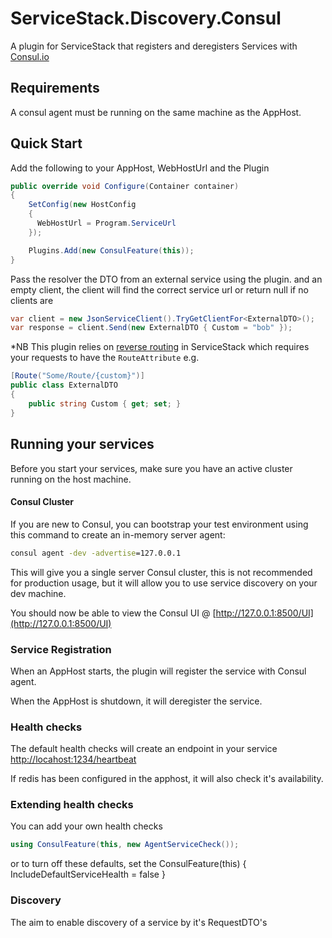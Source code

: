 # ServiceStack.Discovery.Consul

A plugin for ServiceStack that registers and deregisters Services with [Consul.io](http://consul.io)

## Requirements

A consul agent must be running on the same machine as the AppHost.

## Quick Start

Add the following to your AppHost, WebHostUrl and the Plugin

```csharp
public override void Configure(Container container)
{
    SetConfig(new HostConfig
    {
      WebHostUrl = Program.ServiceUrl
    });

    Plugins.Add(new ConsulFeature(this));
}
```
Pass the resolver the DTO from an external service using the plugin.
and an empty client, the client will find the correct service url or return null
if no clients are 

```csharp
var client = new JsonServiceClient().TryGetClientFor<ExternalDTO>();
var response = client.Send(new ExternalDTO { Custom = "bob" });
```

*NB This plugin relies on [reverse routing](https://github.com/ServiceStack/ServiceStack/wiki/Routing#reverse-routing) in ServiceStack which requires your requests to have the 
`RouteAttribute` e.g.

```csharp
[Route("Some/Route/{custom}")]
public class ExternalDTO 
{
    public string Custom { get; set; }
}
```

## Running your services

Before you start your services, make sure you have an active cluster running on the host machine.

#### Consul Cluster

If you are new to Consul, you can bootstrap your test environment using this command to create an in-memory server agent:

```bat
consul agent -dev -advertise=127.0.0.1
```

This will give you a single server Consul cluster, this is not recommended for production usage, but it will allow you to use service discovery on your dev machine.

You should now be able to view the Consul UI @ [http://127.0.0.1:8500/UI](http://127.0.0.1:8500/UI)


### Service Registration
When an AppHost starts, the plugin will register the service with Consul agent. 

When the AppHost is shutdown, it will deregister the service.

### Health checks
The default health checks will create an endpoint in your service [http://locahost:1234/heartbeat](http://locahost:1234/heartbeat)

If redis has been configured in the apphost, it will also check it's availability.

### Extending health checks

You can add your own health checks

```csharp
using ConsulFeature(this, new AgentServiceCheck());
```  
or
to turn off these defaults, set the ConsulFeature(this) { IncludeDefaultServiceHealth = false }

### Discovery
The aim to enable discovery of a service by it's RequestDTO's

  